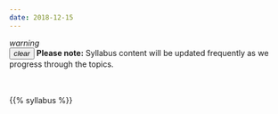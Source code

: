 ```yaml
---
date: 2018-12-15
---
```


<div class="alert alert-warning">
  <div class="container-fluid">
	  <div class="alert-icon">
		  <i class="material-icons">warning</i>
		</div>
		<button type="button" class="close" data-dismiss="alert" aria-label="Close">
		<span aria-hidden="true"><i class="material-icons">clear</i></span>
		</button>
	  <b>Please note:</b> Syllabus content will be updated frequently as we progress through the topics.
  </div>
</div>



<br/>
<br/>

{{% syllabus %}}